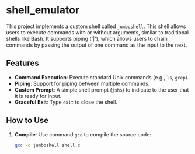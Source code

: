 # shell_emulator

This project implements a custom shell called `jumboshell`. This shell allows users to execute commands with or without arguments, similar to traditional shells like Bash. It supports piping ('|'), which allows users to chain commands by passing the output of one command as the input to the next.

## Features

- **Command Execution**: Execute standard Unix commands (e.g., `ls`, `grep`).
- **Piping**: Support for piping between multiple commands.
- **Custom Prompt**: A simple shell prompt (`jsh$`) to indicate to the user that it is ready for input.
- **Graceful Exit**: Type `exit` to close the shell.


## How to Use

1. **Compile**: Use command `gcc` to compile the source code:
   ```bash
   gcc -o jumboshell shell.c
